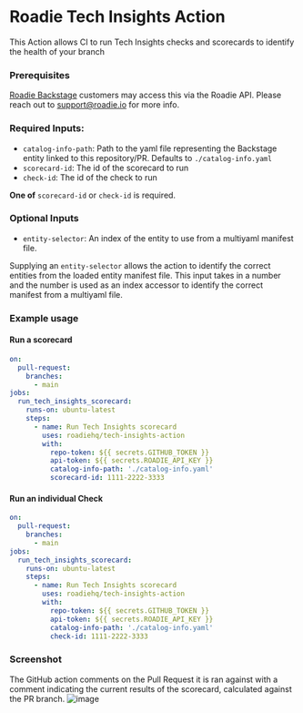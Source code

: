 # Roadie Tech Insights Action

This Action allows CI to run Tech Insights checks and scorecards to identify the health of your branch

### Prerequisites

[Roadie Backstage](https://roadie.io/) customers may access this via the Roadie API. Please reach out to
support@roadie.io for more info.

### Required Inputs:

- `catalog-info-path`: Path to the yaml file representing the Backstage entity linked to this repository/PR. Defaults
  to `./catalog-info.yaml`
- `scorecard-id`: The id of the scorecard to run
- `check-id`: The id of the check to run

**One of** `scorecard-id` or `check-id` is required.

### Optional Inputs

- `entity-selector`: An index of the entity to use from a multiyaml manifest file.

Supplying an `entity-selector` allows the action to identify the correct entities from the loaded entity manifest file.
This input takes in a number and the number is used as an index accessor to identify the correct manifest from a
multiyaml file.

### Example usage

#### Run a scorecard

```yaml
on:
  pull-request:
    branches:
      - main
jobs:
  run_tech_insights_scorecard:
    runs-on: ubuntu-latest
    steps:
      - name: Run Tech Insights scorecard
        uses: roadiehq/tech-insights-action
        with:
          repo-token: ${{ secrets.GITHUB_TOKEN }}
          api-token: ${{ secrets.ROADIE_API_KEY }}
          catalog-info-path: './catalog-info.yaml'
          scorecard-id: 1111-2222-3333
```

#### Run an individual Check

```yaml
on:
  pull-request:
    branches:
      - main
jobs:
  run_tech_insights_scorecard:
    runs-on: ubuntu-latest
    steps:
      - name: Run Tech Insights scorecard
        uses: roadiehq/tech-insights-action
        with:
          repo-token: ${{ secrets.GITHUB_TOKEN }}
          api-token: ${{ secrets.ROADIE_API_KEY }}
          catalog-info-path: './catalog-info.yaml'
          check-id: 1111-2222-3333
```

### Screenshot

The GitHub action comments on the Pull Request it is ran against with a comment indicating the current results of the scorecard, calculated against the PR branch.
![image](https://github.com/RoadieHQ/roadie-tech-insights-action/assets/2392775/442c7dc3-d473-4bd5-899f-6449c72d06f0)



